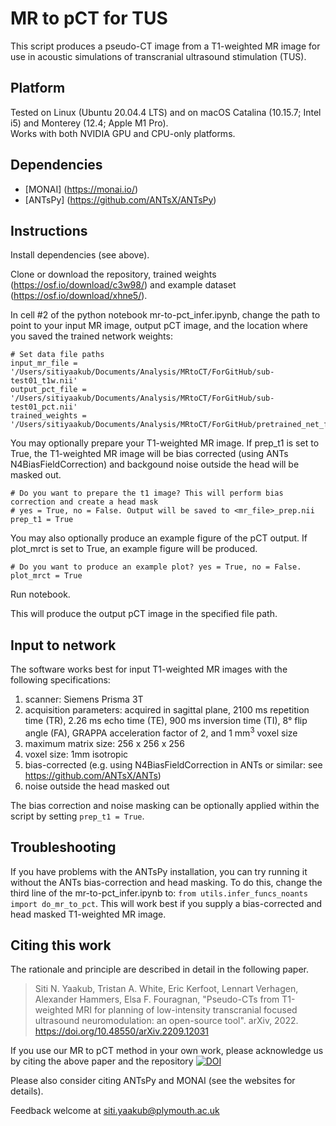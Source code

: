 # MR to pCT for TUS

This script produces a pseudo-CT image from a T1-weighted MR image for use in acoustic simulations of transcranial ultrasound stimulation (TUS).


## Platform

Tested on Linux (Ubuntu 20.04.4 LTS) and on macOS Catalina (10.15.7; Intel i5) and Monterey (12.4; Apple M1 Pro).  
Works with both NVIDIA GPU and CPU-only platforms.


## Dependencies

* [MONAI] (https://monai.io/)
* [ANTsPy] (https://github.com/ANTsX/ANTsPy)


## Instructions

Install dependencies (see above). 

Clone or download the repository, trained weights (https://osf.io/download/c3w98/) and example dataset (https://osf.io/download/xhne5/).

In cell #2 of the python notebook mr-to-pct_infer.ipynb, change the path to point to your input MR image, output pCT image, and the location where you saved the trained network weights:
```
# Set data file paths
input_mr_file = '/Users/sitiyaakub/Documents/Analysis/MRtoCT/ForGitHub/sub-test01_t1w.nii'
output_pct_file = '/Users/sitiyaakub/Documents/Analysis/MRtoCT/ForGitHub/sub-test01_pct.nii'
trained_weights = '/Users/sitiyaakub/Documents/Analysis/MRtoCT/ForGitHub/pretrained_net_final_20220825.pth'
```

You may optionally prepare your T1-weighted MR image. If prep_t1 is set to True, the T1-weighted MR image will be bias corrected (using ANTs N4BiasFieldCorrection) and backgound noise outside the head will be masked out.
```
# Do you want to prepare the t1 image? This will perform bias correction and create a head mask
# yes = True, no = False. Output will be saved to <mr_file>_prep.nii
prep_t1 = True
```

You may also optionally produce an example figure of the pCT output. If plot_mrct is set to True, an example figure will be produced. 
```
# Do you want to produce an example plot? yes = True, no = False. 
plot_mrct = True
```

Run notebook.

This will produce the output pCT image in the specified file path.


## Input to network

The software works best for input T1-weighted MR images with the following specifications:
1) scanner: Siemens Prisma 3T
2) acquisition parameters: acquired in sagittal plane, 2100 ms repetition time (TR), 2.26 ms echo time (TE), 900 ms inversion time (TI), 8° flip angle (FA), GRAPPA acceleration factor of 2, and 1 mm<sup>3</sup> voxel size
2) maximum matrix size: 256 x 256 x 256
3) voxel size: 1mm isotropic
4) bias-corrected (e.g. using N4BiasFieldCorrection in ANTs or similar: see https://github.com/ANTsX/ANTs)
5) noise outside the head masked out

The bias correction and noise masking can be optionally applied within the script by setting `prep_t1 = True`.

## Troubleshooting

If you have problems with the ANTsPy installation, you can try running it without the ANTs bias-correction and head masking. To do this, change the third line of the mr-to-pct_infer.ipynb to: `from utils.infer_funcs_noants import do_mr_to_pct`. 
This will work best if you supply a bias-corrected and head masked T1-weighted MR image.

## Citing this work

The rationale and principle are described in detail in the following paper.

>    Siti N. Yaakub, Tristan A. White, Eric Kerfoot, Lennart Verhagen, Alexander Hammers, Elsa F. Fouragnan, 
>    "Pseudo-CTs from T1-weighted MRI for planning of low-intensity transcranial focused ultrasound neuromodulation: an open-source tool". arXiv, 2022. https://doi.org/10.48550/arXiv.2209.12031

If you use our MR to pCT method in your own work, please acknowledge us by citing the above paper and the repository [![DOI](https://zenodo.org/badge/463507314.svg)](https://zenodo.org/badge/latestdoi/463507314)

Please also consider citing ANTsPy and MONAI (see the websites for details).

Feedback welcome at siti.yaakub@plymouth.ac.uk
